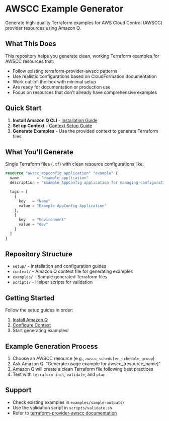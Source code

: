 # AWSCC Example Generator

Generate high-quality Terraform examples for AWS Cloud Control (AWSCC) provider resources using Amazon Q.

## What This Does

This repository helps you generate clean, working Terraform examples for AWSCC resources that:
- Follow existing terraform-provider-awscc patterns
- Use realistic configurations based on CloudFormation documentation
- Work out-of-the-box with minimal setup
- Are ready for documentation or production use
- Focus on resources that don't already have comprehensive examples

## Quick Start

1. **Install Amazon Q CLI** - [Installation Guide](setup/install-amazon-q.md)
2. **Set up Context** - [Context Setup Guide](setup/context-setup.md)
3. **Generate Examples** - Use the provided context to generate Terraform files

## What You'll Generate

Single Terraform files (`.tf`) with clean resource configurations like:

```terraform
resource "awscc_appconfig_application" "example" {
  name        = "example-application"
  description = "Example AppConfig application for managing configuration data"

  tags = [
    {
      key   = "Name"
      value = "Example AppConfig Application"
    },
    {
      key   = "Environment"
      value = "dev"
    }
  ]
}
```

## Repository Structure

- `setup/` - Installation and configuration guides
- `context/` - Amazon Q context file for generating examples
- `examples/` - Sample generated Terraform files
- `scripts/` - Helper scripts for validation

## Getting Started

Follow the setup guides in order:
1. [Install Amazon Q](setup/install-amazon-q.md)
2. [Configure Context](setup/context-setup.md)
3. Start generating examples!

## Example Generation Process

1. Choose an AWSCC resource (e.g., `awscc_scheduler_schedule_group`)
2. Ask Amazon Q: "Generate usage example for awscc_[resource_name]"
3. Amazon Q will create a clean Terraform file following best practices
4. Test with `terraform init`, `validate`, and `plan`

## Support

- Check existing examples in `examples/sample-outputs/`
- Use the validation script in `scripts/validate.sh`
- Refer to [terraform-provider-awscc documentation](https://registry.terraform.io/providers/hashicorp/awscc/latest/docs)
